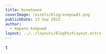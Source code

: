 ```yaml
---
title: Колебания
coverImage: /assets/blog/азерный1.png
publishDate: 13 Sep 2023
author:
  - Кирилл Азёрный
layout: ../../layouts/BlogPostLayout.astro
---
```

1